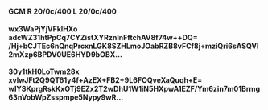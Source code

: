 #### GCM R 20/0c/400 L 20/0c/400
**wx3WaPjYjVFklHXo**<br/>**adcWZ31htPpCq7CYZistXYRznInFftchAV8f74w++DQ=**<br/>**/Hj+bCJTEc6nQnqPrcxnLGK8SZHLmoJOabRZB8vFCf8j+mziQri6sASQVI2mXzp6BPDV0UE6HYD9bOBX...**<br/><br/>
**30y1tkH0LoTwm28x**<br/>**xvlwJFt2Q9QT61y4f+AzEX+FB2+9L6FOQveXaQuqh+E=**<br/>**wIYSKprgRskKxOTj9EZx2T2wDhU1W1iN5HXpwA1EZF/Ym6zin7m01Brmg63nVobWpZsspmpe5Nypy9wR...**